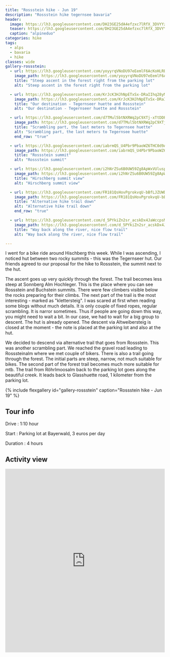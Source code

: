 ```yaml
---
title: "Rossstein hike - Jun 19"
description: "Rossstein hike tegernsee bavaria"
header:
  image: https://lh3.googleusercontent.com/DH23GE25dA4efzxc7lRfX_3DVYYzsH5i3RddNlqu3krxeu8t1ZNTdlT7d2-LnDabLGP8Sc6mRo6JSjva-OD_Vv-kJNqcaJXTq08LFHTfQQM8fOcJ9AiEJVhRpYdJcQvJjHvFzs02bxH7Q73Uu94xYguu8JgK9ut_dDFp8iGRO4nPXHCXeteWPN0m0fGXxGESDBJuELLKP9npr0HIFUcqEoDuRQBx6Pzcb-JN1Petib61mQaTxhNOVe-1aUbuhMDMPFwnD4cvtpDeXB6lm1s6JFG5d-Wc9WWrXxiBjxbyFig-H6vR5f_ny7kycAjbVNF_Btn-S5j7GdN6LVyb0nrSCf8e3F2-wHqj6GqjLYjiPpROTjJ15Ip8x2zy16j2fTROSulXbNl-pGRm68NFqaGD9Xz9lZ-q1JR2tKNYEfLmL67Fqwgi0T2-CPxfOq7_QYHm5HUmHMIU2hzGMBqVWe6M4rvfJ6A_xpwRQZsa0m5hiDxL-0k7C2Z5mxOgKS_P5Xf1LshP-0iDUBrELAW-F-At9vEcXijKB5S_IEPe4HSb1nWxBktQiWFBxQ8i2Bp4GEsG5Ae4mWT7Fshe_gCDVQXFJcDY3dvpr9yCv64W6RxMjNvCgKi2W64t5_gym8Yx_nc-lbIGERiAPn5uTx07hJfrG9pIVhhN6ehwyiQYDczT333BmJJg_bH_DKhq5rNniEk9BoegeIZJKogX6N1ZbUy2jJIVgw=w2054-h1542-no
  teaser: https://lh3.googleusercontent.com/DH23GE25dA4efzxc7lRfX_3DVYYzsH5i3RddNlqu3krxeu8t1ZNTdlT7d2-LnDabLGP8Sc6mRo6JSjva-OD_Vv-kJNqcaJXTq08LFHTfQQM8fOcJ9AiEJVhRpYdJcQvJjHvFzs02bxH7Q73Uu94xYguu8JgK9ut_dDFp8iGRO4nPXHCXeteWPN0m0fGXxGESDBJuELLKP9npr0HIFUcqEoDuRQBx6Pzcb-JN1Petib61mQaTxhNOVe-1aUbuhMDMPFwnD4cvtpDeXB6lm1s6JFG5d-Wc9WWrXxiBjxbyFig-H6vR5f_ny7kycAjbVNF_Btn-S5j7GdN6LVyb0nrSCf8e3F2-wHqj6GqjLYjiPpROTjJ15Ip8x2zy16j2fTROSulXbNl-pGRm68NFqaGD9Xz9lZ-q1JR2tKNYEfLmL67Fqwgi0T2-CPxfOq7_QYHm5HUmHMIU2hzGMBqVWe6M4rvfJ6A_xpwRQZsa0m5hiDxL-0k7C2Z5mxOgKS_P5Xf1LshP-0iDUBrELAW-F-At9vEcXijKB5S_IEPe4HSb1nWxBktQiWFBxQ8i2Bp4GEsG5Ae4mWT7Fshe_gCDVQXFJcDY3dvpr9yCv64W6RxMjNvCgKi2W64t5_gym8Yx_nc-lbIGERiAPn5uTx07hJfrG9pIVhhN6ehwyiQYDczT333BmJJg_bH_DKhq5rNniEk9BoegeIZJKogX6N1ZbUy2jJIVgw=w800-h300-no
  caption: "alpineduo"
categories: hike
tags:
  - alps
  - bavaria
  - hike
classes: wide
gallery-rossstein:
  - url: https://lh3.googleusercontent.com/yoyyrqVNoDU97eEemlF6AcKoHLRBFn7GDeU2IUf_PpNLjqkBlfemQZUWaYm_uy7qonCmqIQxYmOaxeXQQ7rwK5HKTFG_JkYdZaKqBTuXcXmRV8j6YrCUKbdimmlwDT933vnguvP7wquqGHvuR23QoUJ042HXF1u-5_kc4IRk0WK06BUbAn6kAao5zOosPmBaYfjJqdQ_ixN6AsB33YCqRKUmDasNfZCknd45g0nErZV5hOhsZ6Fh9K7oO3Or0Rn4RZILWLYcqnWINZDJPuk3uJ4Vdq1qt-I3-5EEbLj_JTjX2tolGe_6tl96j-9VXoyW_f9YlaOQmx-ISCNLiG4Sz5S3lABZlS30KCPRQGEfLPMfOFUfpa6DqUyOicMRajmfY2tkwCj28IiRINp_RqiidDCgf09HCiKkRNbfLt0opdNIl4FyfmcYhbGuOc2H9Ms_GfR-a80LVvv3cQtrEwot6ECmyYiaTjgft9-PCjhhZo8P79_ITqnkoGO28yk00ZlQkq8D5p3_pZ9OPb2hDxRhcytCwQDUOqfqI5k4bQm0O0xMPRBI1AOanh9df-yYjInMPPPbsjTC-57IJFK2_djXE66gTezsCqyxZ4ma4xdfl2FS01U8nyXcuwtmz5ozjoF1k5_jiAAyRoPgh9X5b_1kk0gnGdLk1n0ftAginEENizs9ZlTv3iUnNmL_zh-N-R27sGByzaJJtSGMOQGusO9BKL8GcEwwJZfYal7hMLogoznu5CVP=w936-h1248-no
    image_path: https://lh3.googleusercontent.com/yoyyrqVNoDU97eEemlF6AcKoHLRBFn7GDeU2IUf_PpNLjqkBlfemQZUWaYm_uy7qonCmqIQxYmOaxeXQQ7rwK5HKTFG_JkYdZaKqBTuXcXmRV8j6YrCUKbdimmlwDT933vnguvP7wquqGHvuR23QoUJ042HXF1u-5_kc4IRk0WK06BUbAn6kAao5zOosPmBaYfjJqdQ_ixN6AsB33YCqRKUmDasNfZCknd45g0nErZV5hOhsZ6Fh9K7oO3Or0Rn4RZILWLYcqnWINZDJPuk3uJ4Vdq1qt-I3-5EEbLj_JTjX2tolGe_6tl96j-9VXoyW_f9YlaOQmx-ISCNLiG4Sz5S3lABZlS30KCPRQGEfLPMfOFUfpa6DqUyOicMRajmfY2tkwCj28IiRINp_RqiidDCgf09HCiKkRNbfLt0opdNIl4FyfmcYhbGuOc2H9Ms_GfR-a80LVvv3cQtrEwot6ECmyYiaTjgft9-PCjhhZo8P79_ITqnkoGO28yk00ZlQkq8D5p3_pZ9OPb2hDxRhcytCwQDUOqfqI5k4bQm0O0xMPRBI1AOanh9df-yYjInMPPPbsjTC-57IJFK2_djXE66gTezsCqyxZ4ma4xdfl2FS01U8nyXcuwtmz5ozjoF1k5_jiAAyRoPgh9X5b_1kk0gnGdLk1n0ftAginEENizs9ZlTv3iUnNmL_zh-N-R27sGByzaJJtSGMOQGusO9BKL8GcEwwJZfYal7hMLogoznu5CVP=w300-h400-no
    title: "Steep ascent in the forest right from the parking lot"
    alt: "Steep ascent in the forest right from the parking lot"

  - url: https://lh3.googleusercontent.com/KrJcK3HJhNpETxSx-DRaIIhq28yMiqWCyVDyVbH3nL67NqkZDHdGg-RJemecIWXvoqSfn_h7BolzJOUldA3lXqh34XmDBKlqs_84j_hxpc32SMDy9k_vUmVj_EzC3TedrmT15ruRgzt4F7AEc0c3b9NkTtNlCv-OyqLxDq6RiPlJoeTNXhPPi8UNwlOc1tjg2smkv3BgtqvNb-OI9cSs8YfaGe5jqHCgSMZS9lLs3SmW25hFLO9SK97aTkRX3aS9V_81Jd5VjkgEkP8DxGXieft0-ay44YvjYzAnOLbBAIEpq_NOZcn_gjXLFUpBmCjGrsUjl4DUJRQAdHcSZN0v3ozWnCu43xSVKOG32vdtcDGBMNKnXlFUI3Qw7MYsfG8Ao4DAWYeyjTaMdwzfNCqhEy1WL8GhshF7IOPNg36Q3pTtw0FGAGE7chtigMNHPso_xv9pyQHOoqYBYhaM7w_yWiqfO_QHwg44Fi3uaJkJAws3INPHieTSdWZbg-AhmMO00UD1tWz03ryWdjxxz8azl2eVoDLwdF_eW8Yx0K7acOOMPSmS7SCjeLkKOsMSByEV-4NtG4uSdlYuliuKnbUvXLTPxgc8M2fsxTm4MhpKGuF_ij3hANl1wMZJsPlcEEYfJgKxj_owOCZzmthuP-t_Coo15-e3IHKhjYCcUrNVPL8kUWsh0DNumD8WjEloPnPsYl8zi4Orx8XgdcUXvIRrrXlDcA=w2054-h1542-no
    image_path: https://lh3.googleusercontent.com/KrJcK3HJhNpETxSx-DRaIIhq28yMiqWCyVDyVbH3nL67NqkZDHdGg-RJemecIWXvoqSfn_h7BolzJOUldA3lXqh34XmDBKlqs_84j_hxpc32SMDy9k_vUmVj_EzC3TedrmT15ruRgzt4F7AEc0c3b9NkTtNlCv-OyqLxDq6RiPlJoeTNXhPPi8UNwlOc1tjg2smkv3BgtqvNb-OI9cSs8YfaGe5jqHCgSMZS9lLs3SmW25hFLO9SK97aTkRX3aS9V_81Jd5VjkgEkP8DxGXieft0-ay44YvjYzAnOLbBAIEpq_NOZcn_gjXLFUpBmCjGrsUjl4DUJRQAdHcSZN0v3ozWnCu43xSVKOG32vdtcDGBMNKnXlFUI3Qw7MYsfG8Ao4DAWYeyjTaMdwzfNCqhEy1WL8GhshF7IOPNg36Q3pTtw0FGAGE7chtigMNHPso_xv9pyQHOoqYBYhaM7w_yWiqfO_QHwg44Fi3uaJkJAws3INPHieTSdWZbg-AhmMO00UD1tWz03ryWdjxxz8azl2eVoDLwdF_eW8Yx0K7acOOMPSmS7SCjeLkKOsMSByEV-4NtG4uSdlYuliuKnbUvXLTPxgc8M2fsxTm4MhpKGuF_ij3hANl1wMZJsPlcEEYfJgKxj_owOCZzmthuP-t_Coo15-e3IHKhjYCcUrNVPL8kUWsh0DNumD8WjEloPnPsYl8zi4Orx8XgdcUXvIRrrXlDcA=w400-h300-no
    title: "Our destination - Tegernseer huette and Rossstein"
    alt: "Our destination - Tegernseer huette and Rossstein"

  - url: https://lh3.googleusercontent.com/d7TMul5btNXRWq2pC9XTj-xTtDDPnbF0z3V7lH7CsNZ_ak4L-jxjG3n2yVv1b2sel0h0dj70o7xVjG2ElobrBnaNKkfKiH-FU-rzAA6I4kfKoxt0rVEeRfQgAieiSZ9WuHlkNFUkX1bxMLX5x4J_dx1Q4G0dA3fOjBNDGu_oWkucFOywkK5Noo5mWOuGa_mVavmEO-tVp7eVX5a15VC-dG21SqZN0_8gq1nzP7_OCGs5b1OJIL1YL4vcGvnz98K-PoRqcYocFKXndhvf4gsRpLTn-XD06quwWlIZR3Db2AD5TRU7KdUAtWIFJBN8QlzfrD4CHHISbEi9kw_cXd_suzjv95YwXV3WMSJMXUsewfX29suivnFhzCU6HfgZhH-LI6amsUc2_ljNQCyTVoXWT6Qq3-czgNkwVatFK4e47L2kI4GwEUabZrmeqUQ3dZYO6pCjh14NT5AoKkzhXCuoejnaKZdPiykgEA0VhVfkmKKpjmKRGtjBDcrR9DOkxwmDFwwlEAi8y45aoW42bZ9LSFd7pqnwnXCzlv_t-o0WhsL1r_uaknxNUhNYS9AuONkT8r6a0aZQzDeLwBZe4vDNYq03Nq8d-bMgbMR_UTRgXsLQemgkTJuBJZOzDTPkkkYrKkufLSlHENlw0vmHEfSV9TWDR0aw7WuYSQek8k1LMq1PUJtnGmqOH1YIyoyrDt0gnSNPYD-5FmcIWgMkhHq4ZdYjxA=w1156-h1540-no
    image_path: https://lh3.googleusercontent.com/d7TMul5btNXRWq2pC9XTj-xTtDDPnbF0z3V7lH7CsNZ_ak4L-jxjG3n2yVv1b2sel0h0dj70o7xVjG2ElobrBnaNKkfKiH-FU-rzAA6I4kfKoxt0rVEeRfQgAieiSZ9WuHlkNFUkX1bxMLX5x4J_dx1Q4G0dA3fOjBNDGu_oWkucFOywkK5Noo5mWOuGa_mVavmEO-tVp7eVX5a15VC-dG21SqZN0_8gq1nzP7_OCGs5b1OJIL1YL4vcGvnz98K-PoRqcYocFKXndhvf4gsRpLTn-XD06quwWlIZR3Db2AD5TRU7KdUAtWIFJBN8QlzfrD4CHHISbEi9kw_cXd_suzjv95YwXV3WMSJMXUsewfX29suivnFhzCU6HfgZhH-LI6amsUc2_ljNQCyTVoXWT6Qq3-czgNkwVatFK4e47L2kI4GwEUabZrmeqUQ3dZYO6pCjh14NT5AoKkzhXCuoejnaKZdPiykgEA0VhVfkmKKpjmKRGtjBDcrR9DOkxwmDFwwlEAi8y45aoW42bZ9LSFd7pqnwnXCzlv_t-o0WhsL1r_uaknxNUhNYS9AuONkT8r6a0aZQzDeLwBZe4vDNYq03Nq8d-bMgbMR_UTRgXsLQemgkTJuBJZOzDTPkkkYrKkufLSlHENlw0vmHEfSV9TWDR0aw7WuYSQek8k1LMq1PUJtnGmqOH1YIyoyrDt0gnSNPYD-5FmcIWgMkhHq4ZdYjxA=w300-h400-no
    title: "Scrambling part, the last meters to Tegernsee huette"
    alt: "Scrambling part, the last meters to Tegernsee huette"
    end_row: "true"

  - url: https://lh3.googleusercontent.com/iabrmQS_U4Pbr9PbaoWZ6THC0d9AagjqIhiq6H44GWUAYqzITHiTldjQGKWZxXwH8Av-z1yzKyheDKQL-yoM5ZEKrjwcFnQAHmmEzCiZvsBtcRvaMBMN2DqAS0dmiIFPGADy2u7O3TctTbW1HtvD6NqClcM8xNYTVW8VA7bQdNksm7VJfC6E1eTpfT4vRTX_bb8_rr7pX5VBPpcq2vTVy0WUYTL2CBPgcIHqqkDOurS3yY1V7cHXpHp0AGZ6MxFwOhyNkLksvIg-G6opVsF4QEEYfzQ9Vs18JriiKcJmSqZyjwekgrXTJHufHFmLaNuzN4BeLAB3dr_6MjKXSv-76UuVK8G1uY7P-8u3o8Gyw8_TLkNefjFmh3ObHHYbk4qPHx2G_9J8mPxpgPh7L3WneBdNcPEhjOxUtUHC-RqQm-ID_c8dnsyOnSQDa2FQ6DqBoqiWZqVmBWBJr0img2QkxnIqPN4s6oQ_nQMxUJ-LZsJ9VA-aiEGEazb2y9PbAa9zg_x9B897PlDbwUXbKUgUzxkUsdo-sEks-V-qhCFTMv7Woc8k3SxMBe4GmnB1eXb8wt0q0PkFlsjjRkHJhyuBjQxze8RVB5uA_1Ng7yx6wP_lMYc7SWR2ux9d-qX99LLTiZh5HHTOstRAYtryi3MxHawcApU6r7ykBxHw81oLkrIFP0iJJonZrHksuWY-oDq5aYxuO3Q8a3F3BLsJK3j-8n2vtQ=w2054-h1542-no
    image_path: https://lh3.googleusercontent.com/iabrmQS_U4Pbr9PbaoWZ6THC0d9AagjqIhiq6H44GWUAYqzITHiTldjQGKWZxXwH8Av-z1yzKyheDKQL-yoM5ZEKrjwcFnQAHmmEzCiZvsBtcRvaMBMN2DqAS0dmiIFPGADy2u7O3TctTbW1HtvD6NqClcM8xNYTVW8VA7bQdNksm7VJfC6E1eTpfT4vRTX_bb8_rr7pX5VBPpcq2vTVy0WUYTL2CBPgcIHqqkDOurS3yY1V7cHXpHp0AGZ6MxFwOhyNkLksvIg-G6opVsF4QEEYfzQ9Vs18JriiKcJmSqZyjwekgrXTJHufHFmLaNuzN4BeLAB3dr_6MjKXSv-76UuVK8G1uY7P-8u3o8Gyw8_TLkNefjFmh3ObHHYbk4qPHx2G_9J8mPxpgPh7L3WneBdNcPEhjOxUtUHC-RqQm-ID_c8dnsyOnSQDa2FQ6DqBoqiWZqVmBWBJr0img2QkxnIqPN4s6oQ_nQMxUJ-LZsJ9VA-aiEGEazb2y9PbAa9zg_x9B897PlDbwUXbKUgUzxkUsdo-sEks-V-qhCFTMv7Woc8k3SxMBe4GmnB1eXb8wt0q0PkFlsjjRkHJhyuBjQxze8RVB5uA_1Ng7yx6wP_lMYc7SWR2ux9d-qX99LLTiZh5HHTOstRAYtryi3MxHawcApU6r7ykBxHw81oLkrIFP0iJJonZrHksuWY-oDq5aYxuO3Q8a3F3BLsJK3j-8n2vtQ=w400-h300-no
    title: "Rossstein summit"
    alt: "Rossstein summit"

  - url: https://lh3.googleusercontent.com/i2hNrZSu6B0UW59Zg8ApWxVUluspVoinC6IHdhz1H2-fE8rkUuziB6i_Gsx_6EzkNkxWQqtWS-NUT5m0u35JOTUvfnDpkqpljW09gjx_AoYWj4x_6w-LkhbrMS8n4wx7-xS-PoJiTU1ffgSyYxWY-dkXsuAvzOUNIrNXqUQAnhD9bRz0ZGXzDrBPFWTIhIDRMI3-ZaBAPD3yXQSuRQ8SSZ7oNTr5qpmAE1waa2hJvnfrR3bnIvSGCV7Clmj3W8BJD9_-VuJ_5bH_k2LmrYsXPtIn1T5px3l6QQ1yE_5lWeBsaqzGi2_A0iY6HBowQlZ7B2SUwg1WPEx5WfS7gXIUhwexlFTKC15ahUDVfjhBbBod7gOVQCFEhlZauer-AwT2VKjFLoSP1gia40Mw3t1BlRZ4RRpzsY8Xj5LJCByzXh8byVQbccSl4CPTjN3jBNuTSik4y5XsEJhdK250HPlTvjo_V-niOdUqX6Z-zf24agAuCCKzexm4zwo2gOmF_H3CoPHziQNSuVnraYXgclXpy7cIMTO_9hW_BiBi7ysavzX1ENg9eqgUu9wDZ7Sqeo1WIqLFzQ7R6876pjNSTUY_awVzxhI7TM2UaCsxJKsHgPrikDP_s4661TO85D6o2rKnE9KG2H2MM9iS71TuNVqW3yyFd9ZCWpEZODuCBc56MREC6TV2a9VkybT5W9ZETACf42xXMCCltkMg8aQ6wJjw-EWF2g=w2054-h1542-no
    image_path: https://lh3.googleusercontent.com/i2hNrZSu6B0UW59Zg8ApWxVUluspVoinC6IHdhz1H2-fE8rkUuziB6i_Gsx_6EzkNkxWQqtWS-NUT5m0u35JOTUvfnDpkqpljW09gjx_AoYWj4x_6w-LkhbrMS8n4wx7-xS-PoJiTU1ffgSyYxWY-dkXsuAvzOUNIrNXqUQAnhD9bRz0ZGXzDrBPFWTIhIDRMI3-ZaBAPD3yXQSuRQ8SSZ7oNTr5qpmAE1waa2hJvnfrR3bnIvSGCV7Clmj3W8BJD9_-VuJ_5bH_k2LmrYsXPtIn1T5px3l6QQ1yE_5lWeBsaqzGi2_A0iY6HBowQlZ7B2SUwg1WPEx5WfS7gXIUhwexlFTKC15ahUDVfjhBbBod7gOVQCFEhlZauer-AwT2VKjFLoSP1gia40Mw3t1BlRZ4RRpzsY8Xj5LJCByzXh8byVQbccSl4CPTjN3jBNuTSik4y5XsEJhdK250HPlTvjo_V-niOdUqX6Z-zf24agAuCCKzexm4zwo2gOmF_H3CoPHziQNSuVnraYXgclXpy7cIMTO_9hW_BiBi7ysavzX1ENg9eqgUu9wDZ7Sqeo1WIqLFzQ7R6876pjNSTUY_awVzxhI7TM2UaCsxJKsHgPrikDP_s4661TO85D6o2rKnE9KG2H2MM9iS71TuNVqW3yyFd9ZCWpEZODuCBc56MREC6TV2a9VkybT5W9ZETACf42xXMCCltkMg8aQ6wJjw-EWF2g=w400-h300-no
    title: "Hirschberg summit view"
    alt: "Hirschberg summit view"

  - url: https://lh3.googleusercontent.com/FR181QsHovPgrokvqU-bBfLJZUWD1w-5EkH7HFinkQucjTMSqwg4JfJOvswVeb8I7XoukBBwkiek93ogNpDvsA6XSxRDTt9IyCjyQyusyHw6-rnEMVXVTlVkaUpSG8bmb4k78gKaBEzttaiBfvnHvGMhaZsllQmFuFkimAUtfbuXuTqhrjyK7jCgnbX8h8qMDiNumRIS_nDZWOFAsnw7eMnFnbwO3omZqL-B8j4mzwFrLHg_J8wcecZkJSdMCtXaY2bKjYwfH4YheU33UPfEEla8gVapAiERBmp3yxO1XISTiLahHv7afrddNmVNRcL7xFAjJh6xJevM9H8Jpbo1Gz7sbgn6ZszgZu_OuYs_B0Mify1z72mNHxgwvfvrU_LfBTWNUCRjV5gHB642zfwUeYBMOlSnaYfcIb1FYahZXfxgsT4kdPCYwqo64h2YV1y9JzmeQCpGJhDduam6CafMdlMdsQR7D9C6YoQD-e5-PiqIgTzl5a_XCAaC2u3SEY1cobb9mYSgbNxHp-MivCeLfIjFkl6SV4LNopdfPSybGzNSACTe_it0qkEhBPMNuPtRozYWSS0AWDHXwgL_jg1odR7qYQ5P-yhYAQBQl82NaHMV2rC3KhWdcTtcCBviBwMpeZF6lIySboQZfhQvzbKbWUwgsiB9CAUOZk8AtyZW08IpFF3Q3MryO264ROcdppbDDDZxq9jl2lBykift5OPAkYT5yA=w1156-h1540-no
    image_path: https://lh3.googleusercontent.com/FR181QsHovPgrokvqU-bBfLJZUWD1w-5EkH7HFinkQucjTMSqwg4JfJOvswVeb8I7XoukBBwkiek93ogNpDvsA6XSxRDTt9IyCjyQyusyHw6-rnEMVXVTlVkaUpSG8bmb4k78gKaBEzttaiBfvnHvGMhaZsllQmFuFkimAUtfbuXuTqhrjyK7jCgnbX8h8qMDiNumRIS_nDZWOFAsnw7eMnFnbwO3omZqL-B8j4mzwFrLHg_J8wcecZkJSdMCtXaY2bKjYwfH4YheU33UPfEEla8gVapAiERBmp3yxO1XISTiLahHv7afrddNmVNRcL7xFAjJh6xJevM9H8Jpbo1Gz7sbgn6ZszgZu_OuYs_B0Mify1z72mNHxgwvfvrU_LfBTWNUCRjV5gHB642zfwUeYBMOlSnaYfcIb1FYahZXfxgsT4kdPCYwqo64h2YV1y9JzmeQCpGJhDduam6CafMdlMdsQR7D9C6YoQD-e5-PiqIgTzl5a_XCAaC2u3SEY1cobb9mYSgbNxHp-MivCeLfIjFkl6SV4LNopdfPSybGzNSACTe_it0qkEhBPMNuPtRozYWSS0AWDHXwgL_jg1odR7qYQ5P-yhYAQBQl82NaHMV2rC3KhWdcTtcCBviBwMpeZF6lIySboQZfhQvzbKbWUwgsiB9CAUOZk8AtyZW08IpFF3Q3MryO264ROcdppbDDDZxq9jl2lBykift5OPAkYT5yA=w300-h400-no
    title: "Alternative hike trail down"
    alt: "Alternative hike trail down"
    end_row: "true"

  - url: https://lh3.googleusercontent.com/d_5PYkiZn2sr_acskDx4JaWccpsMQyQEwqZnWWIRhyEGBSzkmBeOxgLCfTQA46MH-TqfiuiHM9ZVM8ubBlo7p-LVjiJsXdY2FcwtQb6tBHyK5Kyw8E9IpJ_HvOuRrKGOli_wDpGIZ-usvfsc7wdJQRmjao3bo_D-g137J4x2OdUEq7-9cFZclGbdHCeumw7cKHdHzixyVBWdjEgvViUrQY0UehdmwKESlK5_7v2THSfNficWMeQxyskFlsn_Xe8KK-I-GmbvHL33lJK3GSzsHcF7iiMX3RQjQPBIYwcQCnalyCDgsBscZQ_h368sKEXOkPEsNZvurvRrFa0o2GYuxcjX9cryT8c5mTy-BHdw5vTzSyCbnlv2LWLcVSvsVEo4Vco22DNG9TcU5eoc_dNk0Vwgirsypi3r3bI9YeN_Ylo_0v5OHurN36l1ExdtCLHAw0HHibH2VS5Ic7ZflnRVRhoEzj-Vyx73wwqwv6lLQz2ePJmpLmgwq0-3xpBVcPh0CRFtU1NVfQ3WhO4fYlyw1cXJDwYyyeNnPrzL0F5kd54dDJXna1UFc5pN5AAJnIAYkIH0JbbU0p7B1MBtvvHTvTGlb9caVWA6EjdAjGoNWZPA8tVXCvJMyvy4ptOL4yH6uGmad4xCBfiHlQIxeZbyFm4bmZcAecxMZshD9E1LSXQdW9lngoP3BMBTrksJVX9wr5K6pyYVwXA5z4YR8NsciTQ0kA=w1156-h1540-no
    image_path: https://lh3.googleusercontent.com/d_5PYkiZn2sr_acskDx4JaWccpsMQyQEwqZnWWIRhyEGBSzkmBeOxgLCfTQA46MH-TqfiuiHM9ZVM8ubBlo7p-LVjiJsXdY2FcwtQb6tBHyK5Kyw8E9IpJ_HvOuRrKGOli_wDpGIZ-usvfsc7wdJQRmjao3bo_D-g137J4x2OdUEq7-9cFZclGbdHCeumw7cKHdHzixyVBWdjEgvViUrQY0UehdmwKESlK5_7v2THSfNficWMeQxyskFlsn_Xe8KK-I-GmbvHL33lJK3GSzsHcF7iiMX3RQjQPBIYwcQCnalyCDgsBscZQ_h368sKEXOkPEsNZvurvRrFa0o2GYuxcjX9cryT8c5mTy-BHdw5vTzSyCbnlv2LWLcVSvsVEo4Vco22DNG9TcU5eoc_dNk0Vwgirsypi3r3bI9YeN_Ylo_0v5OHurN36l1ExdtCLHAw0HHibH2VS5Ic7ZflnRVRhoEzj-Vyx73wwqwv6lLQz2ePJmpLmgwq0-3xpBVcPh0CRFtU1NVfQ3WhO4fYlyw1cXJDwYyyeNnPrzL0F5kd54dDJXna1UFc5pN5AAJnIAYkIH0JbbU0p7B1MBtvvHTvTGlb9caVWA6EjdAjGoNWZPA8tVXCvJMyvy4ptOL4yH6uGmad4xCBfiHlQIxeZbyFm4bmZcAecxMZshD9E1LSXQdW9lngoP3BMBTrksJVX9wr5K6pyYVwXA5z4YR8NsciTQ0kA=w300-h400-no
    title: "Way back along the river, nice flow trail"
    alt: "Way back along the river, nice flow trail"

---
```


I went for a bike ride around Hischberg this week. While I was ascending,  I noticed hut between two rocky summits - this was the Tegernseer hut. Our friends agreed to our proposal for the hike to Rossstein, the summit next to the hut.

The ascent goes up very quickly through the forest. The trail becomes less steep at Sonnberg Alm Hochleger. This is the place where you can see Rossstein and Buchstein summits. There were few climbers visible below the rocks preparing for their climbs. The next part of the trail is the most interesting - marked as "klettersteig". I was scared at first when reading some blogs without much details. It is only couple of fixed ropes, regular scrambling. It is narror sometimes. Thus if people are going down this way, you might need to wait a bit. In our case, we had to wait for a big group to descent. The hut is already opened. The descent via Altweibersteig is closed at the moment - the note is placed at the parking lot and also at the hut.

We decided to descend via alternative trail that goes from Rossstein. This was another scrambling part. We reached the gravel road leading to Rosssteinalm where we met couple of bikers. There is also a trail going through the forest. The initial parts are steep, narrow, not much suitable for bikes. The second part of the forest trail becomes much more suitable for mtb. The trail from Röhrlmoosalm back to the parking lot goes along the beautiful creek. It leads back to Glasshuette road, 1 kilometer from the parking lot.

{% include flexgallery id="gallery-rossstein" caption="Rossstein hike  - Jun 19" %}

## Tour info

Drive
: 1:10 hour

Start
: Parking lot at Bayerwald, 3 euros per day

Duration
: 4 hours

## Activity view

<iframe src="https://www.komoot.com/tour/71487802/embed?profile=1" width="100%" height="580" frameborder="0" scrolling="no"></iframe>
